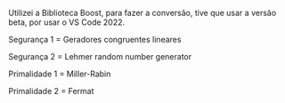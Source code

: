 Utilizei a Biblioteca Boost, para fazer a conversão, tive que usar a versão beta, por usar o VS Code 2022.

Segurança 1 = Geradores congruentes lineares

Segurança 2 = Lehmer random number generator

Primalidade 1 = Miller-Rabin

Primalidade 2 = Fermat
